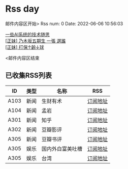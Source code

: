 # Rss day

邮件内容区开始>
Rss num: 0  Date: 2022-06-06 10:56:03 <br/>

<a href='http://zhuanlan.zhihu.com/p/514448455?utm_campaign=rss&utm_medium=rss&utm_source=rss&utm_content=title'>一些AI系统的技术随思</a><br/>
<a href='https://www.ptt.cc/bbs/Beauty/M.1654484074.A.3B3.html'>[正妹] 乃木坂五期生 一張 選誰</a><br/>
<a href='https://www.ptt.cc/bbs/Beauty/M.1654482383.A.2FF.html'>[正妹] 打保↑齡↓球</a><br/>


<邮件内容区结束

## 已收集RSS列表

| ID | 类型 | 名称  | RSS  |
| -- | -- | -- | -- | 
| A103  | 新闻 | 生财有术 | [订阅地址](https://scys.info/feed) |
| A104  | 新闻 | 孟岩  | [订阅地址](https://feedpress.me/wx-dreamytalks) |
| A301  | 新闻 | 知乎 | [订阅地址](https://www.zhihu.com/rss) |
| A302  | 新闻 | 豆瓣影评 | [订阅地址](https://www.douban.com/feed/review/movie) |
| A305  | 新闻 | 豆瓣书评 | [订阅地址](https://www.douban.com/feed/review/book) |
| A305  | 娱乐 | 国内外白富美吐槽 | [订阅地址](http://rsshub.v2fy.com:1200/weibo/user/5323541229) |
| A305  | 娱乐 | 台湾 | [订阅地址](https://www.ptt.cc/atom/beauty.xml) |
